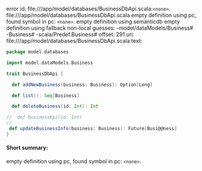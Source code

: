 error id: file://<WORKSPACE>/app/model/databases/BusinessDbApi.scala:`<none>`.
file://<WORKSPACE>/app/model/databases/BusinessDbApi.scala
empty definition using pc, found symbol in pc: `<none>`.
empty definition using semanticdb
empty definition using fallback
non-local guesses:
	 -model/dataModels/Business#
	 -Business#
	 -scala/Predef.Business#
offset: 291
uri: file://<WORKSPACE>/app/model/databases/BusinessDbApi.scala
text:
```scala
package model.databases

import model.dataModels.Business

trait BusinessDbApi {

  def addNewBusiness(business: Business): Option[Long]

  def list(): Seq[Business]

  def deleteBusiness(id: Int): Int

//  def businessKpi(id: Int)
//
 def updateBusinessInfo(business: Business): Future[Busi@@ness]
}

```


#### Short summary: 

empty definition using pc, found symbol in pc: `<none>`.